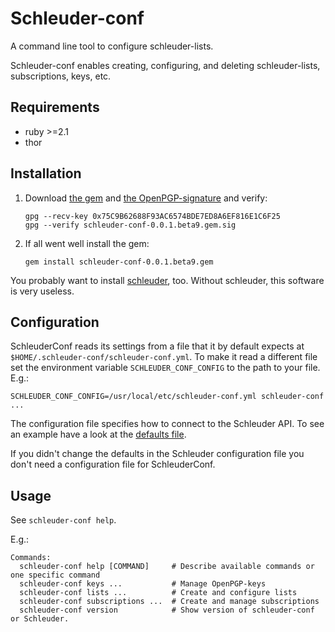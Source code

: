 Schleuder-conf
==============

A command line tool to configure schleuder-lists.

Schleuder-conf enables creating, configuring, and deleting schleuder-lists, subscriptions, keys, etc.

Requirements
------------
* ruby  >=2.1
* thor

Installation
------------

1. Download [the gem](https://git.codecoop.org/schleuder/schleuder-conf/raw/master/gems/schleuder-conf-0.0.1.beta9.gem) and [the OpenPGP-signature](https://git.codecoop.org/schleuder/schleuder-conf/raw/master/gems/schleuder-conf-0.0.1.beta9.gem.sig) and verify:
   ```
   gpg --recv-key 0x75C9B62688F93AC6574BDE7ED8A6EF816E1C6F25
   gpg --verify schleuder-conf-0.0.1.beta9.gem.sig
   ```

2. If all went well install the gem:
   ```
   gem install schleuder-conf-0.0.1.beta9.gem
   ```

You probably want to install [schleuder](https://git.codecoop.org/schleuder/schleuder3), too. Without schleuder, this software is very useless.

Configuration
-------------

SchleuderConf reads its settings from a file that it by default expects at `$HOME/.schleuder-conf/schleuder-conf.yml`. To make it read a different file set the environment variable `SCHLEUDER_CONF_CONFIG` to the path to your file. E.g.:

    SCHLEUDER_CONF_CONFIG=/usr/local/etc/schleuder-conf.yml schleuder-conf ...

The configuration file specifies how to connect to the Schleuder API. To see an example have a look at the [defaults file](/etc/schleuder-conf.yml).

If you didn't change the defaults in the Schleuder configuration file you don't need a configuration file for SchleuderConf.

Usage
-----
See `schleuder-conf help`.

E.g.:

    Commands:
      schleuder-conf help [COMMAND]     # Describe available commands or one specific command
      schleuder-conf keys ...           # Manage OpenPGP-keys
      schleuder-conf lists ...          # Create and configure lists
      schleuder-conf subscriptions ...  # Create and manage subscriptions
      schleuder-conf version            # Show version of schleuder-conf or Schleuder.
